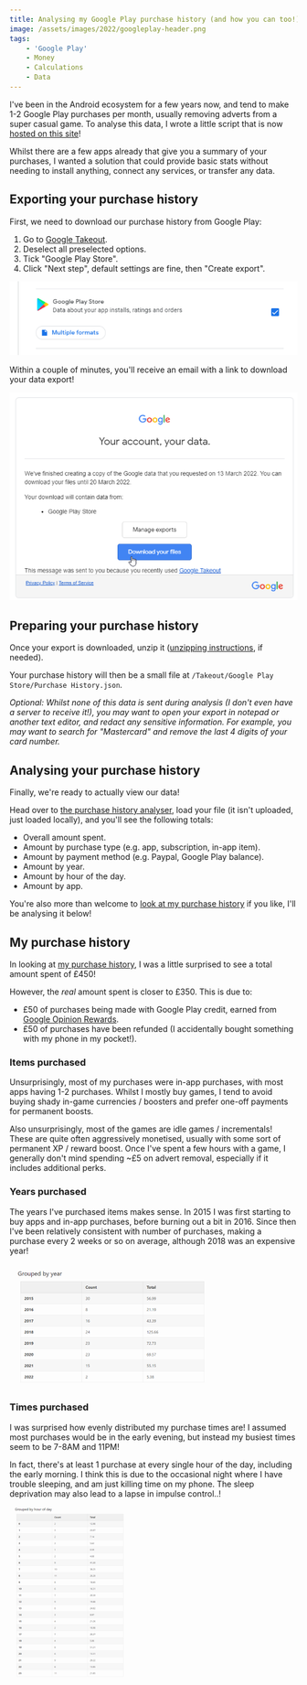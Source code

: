 ```yaml
---
title: Analysing my Google Play purchase history (and how you can too!)
image: /assets/images/2022/googleplay-header.png
tags:
    - 'Google Play'
    - Money
    - Calculations
    - Data
---
```


I've been in the Android ecosystem for a few years now, and tend to make 1-2 Google Play purchases per month, usually removing adverts from a super casual game. To analyse this data, I wrote a little script that is now [hosted on this site](/purchase-history/)!

Whilst there are a few apps already that give you a summary of your purchases, I wanted a solution that could provide basic stats without needing to install anything, connect any services, or transfer any data. 

## Exporting your purchase history

First, we need to download our purchase history from Google Play:

1. Go to [Google Takeout](https://takeout.google.com/settings/takeout).
2. Deselect all preselected options.
3. Tick "Google Play Store".
4. Click "Next step", default settings are fine, then "Create export".

![](/assets/images/2022/googleplay-takeout.png)

Within a couple of minutes, you'll receive an email with a link to download your data export!

![](/assets/images/2022/googleplay-download.png)

## Preparing your purchase history

Once your export is downloaded, unzip it ([unzipping instructions](https://support.microsoft.com/en-us/windows/zip-and-unzip-files-f6dde0a7-0fec-8294-e1d3-703ed85e7ebc), if needed).

Your purchase history will then be a small file at `/Takeout/Google Play Store/Purchase History.json`. 

*Optional: Whilst none of this data is sent during analysis (I don't even have a server to receive it!), you may want to open your export in notepad or another text editor, and redact any sensitive information. For example, you may want to search for "Mastercard" and remove the last 4 digits of your card number.*

## Analysing your purchase history

Finally, we're ready to actually view our data!

Head over to [the purchase history analyser](/purchase-history/), load your file (it isn't uploaded, just loaded locally), and you'll see the following totals:
* Overall amount spent.
* Amount by purchase type (e.g. app, subscription, in-app item).
* Amount by payment method (e.g. Paypal, Google Play balance).
* Amount by year.
* Amount by hour of the day.
* Amount by app.

You're also more than welcome to [look at my purchase history](/purchase-history/?loadsample) if you like, I'll be analysing it below!

## My purchase history

In looking at [my purchase history](/purchase-history/?loadsample), I was a little surprised to see a total amount spent of £450! 

However, the *real* amount spent is closer to £350. This is due to:
* £50 of purchases being made with Google Play credit, earned from [Google Opinion Rewards](https://play.google.com/store/apps/details?id=com.google.android.apps.paidtasks).
* £50 of purchases have been refunded (I accidentally bought something with my phone in my pocket!).

### Items purchased

Unsurprisingly, most of my purchases were in-app purchases, with most apps having 1-2 purchases. Whilst I mostly buy games, I tend to avoid buying shady in-game currencies / boosters and prefer one-off payments for permanent boosts. 

Also unsurprisingly, most of the games are idle games / incrementals! These are quite often aggressively monetised, usually with some sort of permanent XP / reward boost. Once I've spent a few hours with a game, I generally don't mind spending ~£5 on advert removal, especially if it includes additional perks.

### Years purchased

The years I've purchased items makes sense. In 2015 I was first starting to buy apps and in-app purchases, before burning out a bit in 2016. Since then I've been relatively consistent with number of purchases, making a purchase every 2 weeks or so on average, although 2018 was an expensive year!

[![](/assets/images/2022/googleplay-year-thumbnail.png)](/assets/images/2022/googleplay-year.png)

### Times purchased

I was surprised how evenly distributed my purchase times are! I assumed most purchases would be in the early evening, but instead my busiest times seem to be 7-8AM and 11PM! 

In fact, there's at least 1 purchase at every single hour of the day, including the early morning. I think this is due to the occasional night where I have trouble sleeping, and am just killing time on my phone. The sleep deprivation may also lead to a lapse in impulse control..!

[![](/assets/images/2022/googleplay-hour-thumbnail.png)](/assets/images/2022/googleplay-hour.png)
